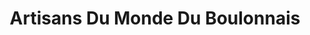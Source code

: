---
title: "Artisans Du Monde Du Boulonnais"
url: /boulogne-sur-mer/artisans-du-monde-du-boulonnais/
shop: commodité
---